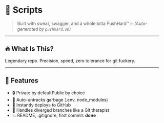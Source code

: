 # 🚀 Scripts

> Built with sweat, swagger, and a whole lotta PushHard™ 💦
> _(Auto-generated by `pushhard.sh`)_

---

## 🔥 What Is This?
Legendary repo. Precision, speed, zero tolerance for git fuckery.

---

## 🧠 Features
- 🔒 Private by defaultPublic by choice
- 🧼 Auto-untracks garbage (.env, node_modules)
- 🐙 Instantly deploys to GitHub
- 🔁 Handles diverged branches like a Git therapist
- 💥 README, .gitignore, first commit: **done**
